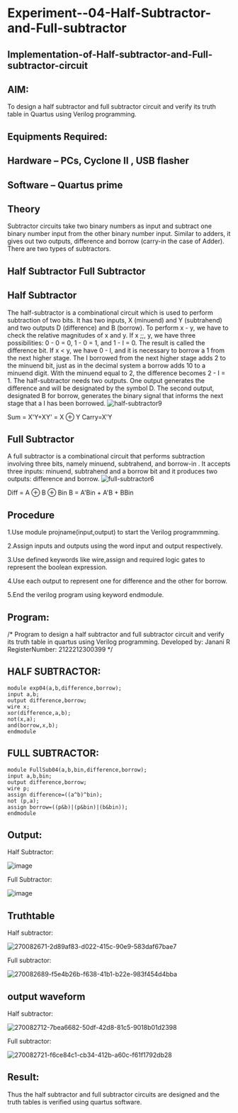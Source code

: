 # Experiment--04-Half-Subtractor-and-Full-subtractor
## Implementation-of-Half-subtractor-and-Full-subtractor-circuit
## AIM:
To design a half subtractor and full subtractor circuit and verify its truth table in Quartus using Verilog programming.

## Equipments Required:
## Hardware – PCs, Cyclone II , USB flasher
## Software – Quartus prime
## Theory
Subtractor circuits take two binary numbers as input and subtract one binary number input from the other binary number input. Similar to adders, it gives out two outputs, difference and borrow (carry-in the case of Adder). There are two types of subtractors.

## Half Subtractor Full Subtractor
## Half Subtractor
The half-subtractor is a combinational circuit which is used to perform subtraction of two bits. It has two inputs, X (minuend) and Y (subtrahend) and two outputs D (difference) and B (borrow). To perform x - y, we have to check the relative magnitudes of x and y. If x ;;, y, we have three possibilities: 0 - 0 = 0, 1 - 0 = 1, and 1 - I = 0. The result is called the difference bit. If x < y, we have 0 - I, and it is necessary to borrow a 1 from the next higher stage. The I borrowed from the next higher stage adds 2 to the minuend bit, just as in the decimal system a borrow adds 10 to a minuend digit. With the minuend equal to 2, the difference becomes 2 - I = 1. The half-subtractor needs two outputs. One output generates the difference and will be designated by the symbol D. The second output, designated B for borrow, generates the binary signal that informs the next stage that a I has been borrowed.
![half-subtractor9](https://user-images.githubusercontent.com/36288975/166112538-58c3bc7c-ee5d-4e6a-ac8d-8e8328efe27a.png)


Sum = X'Y+XY' = X ⊕ Y
Carry=X'Y

## Full Subtractor
A full subtractor is a combinational circuit that performs subtraction involving three bits, namely minuend, subtrahend, and borrow-in . It accepts three inputs: minuend, subtrahend and a borrow bit and it produces two outputs: difference and borrow. 
![full-subtractor6](https://user-images.githubusercontent.com/36288975/166112541-24c68359-3de8-4674-ae22-8272ffc385ed.png)


Diff = A ⊕ B ⊕ Bin B = A'Bin + A'B + BBin

## Procedure

1.Use module projname(input,output) to start the Verilog programmming.

2.Assign inputs and outputs using the word input and output respectively.

3.Use defined keywords like wire,assign and required logic gates to represent the boolean expression.

4.Use each output to represent one for difference and the other for borrow.

5.End the verilog program using keyword endmodule.


## Program:
/*
Program to design a half subtractor and full subtractor circuit and verify its truth table in quartus using Verilog programming.
Developed by: Janani R
RegisterNumber:  2122212300399
*/
## HALF SUBTRACTOR:
```
module exp04(a,b,difference,borrow);
input a,b;
output difference,borrow;
wire x;
xor(difference,a,b);
not(x,a);
and(borrow,x,b);
endmodule
```
## FULL SUBTRACTOR:

```
module FullSub04(a,b,bin,difference,borrow);
input a,b,bin;
output difference,borrow;
wire p;
assign difference=((a^b)^bin);
not (p,a);
assign borrow=((p&b)|(p&bin)|(b&bin));
endmodule
```

## Output:

Half Subtractor:

![image](https://github.com/Janani-2003/Experiment--03-Half-Subtractor-and-Full-subtractor/assets/94288340/48c2cef2-e711-49bd-aa3b-1438aea930ad)

Full Subtractor:

![image](https://github.com/Janani-2003/Experiment--03-Half-Subtractor-and-Full-subtractor/assets/94288340/41640ea2-b4c7-4373-b004-1bc1f158ebe6)

## Truthtable

Half subtractor:

![270082671-2d89af83-d022-415c-90e9-583daf67bae7](https://github.com/Janani-2003/Experiment--03-Half-Subtractor-and-Full-subtractor/assets/94288340/1e2db12c-5864-4cc5-9071-ce0983cbf722)

Full subtractor:

![270082689-f5e4b26b-f638-41b1-b22e-983f454d4bba](https://github.com/Janani-2003/Experiment--03-Half-Subtractor-and-Full-subtractor/assets/94288340/32b0915e-a3bf-4af1-bd6c-0a954b754dd1)

## output waveform

Half subtractor:

![270082712-7bea6682-50df-42d8-81c5-9018b01d2398](https://github.com/Janani-2003/Experiment--03-Half-Subtractor-and-Full-subtractor/assets/94288340/a4052fca-6b36-456d-8c74-96df5549710b)

Full subtractor:

![270082721-f6ce84c1-cb34-412b-a60c-f61f1792db28](https://github.com/Janani-2003/Experiment--03-Half-Subtractor-and-Full-subtractor/assets/94288340/f5097db4-fe77-4f44-a35f-335d6eb9bdcb)


## Result:
Thus the half subtractor and full subtractor circuits are designed and the truth tables is verified using quartus software.
